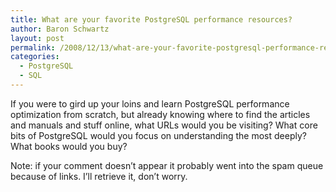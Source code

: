 ```yaml
---
title: What are your favorite PostgreSQL performance resources?
author: Baron Schwartz
layout: post
permalink: /2008/12/13/what-are-your-favorite-postgresql-performance-resources/
categories:
  - PostgreSQL
  - SQL
---
```

If you were to gird up your loins and learn PostgreSQL performance optimization from scratch, but already knowing where to find the articles and manuals and stuff online, what URLs would you be visiting? What core bits of PostgreSQL would you focus on understanding the most deeply? What books would you buy?

Note: if your comment doesn&#8217;t appear it probably went into the spam queue because of links. I&#8217;ll retrieve it, don&#8217;t worry.